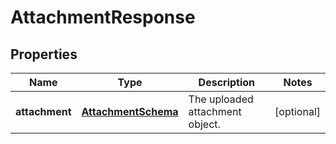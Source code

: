 

# AttachmentResponse

## Properties

Name | Type | Description | Notes
------------ | ------------- | ------------- | -------------
**attachment** | [**AttachmentSchema**](AttachmentSchema.md) | The uploaded attachment object. |  [optional]



